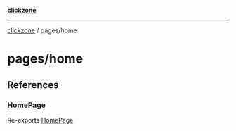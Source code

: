 [**clickzone**](../../README.md)

***

[clickzone](../../README.md) / pages/home

# pages/home

## References

### HomePage

Re-exports [HomePage](ui/HomePage/variables/HomePage.md)

